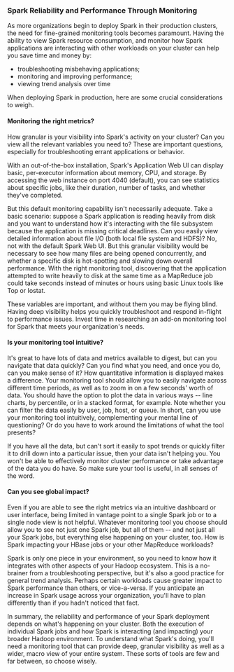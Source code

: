 <div class="partner">

### Spark Reliability and Performance Through Monitoring
As more organizations begin to deploy Spark in their production clusters, the need for fine-grained monitoring tools becomes paramount. Having the ability to view Spark resource consumption, and monitor how Spark applications are interacting with other workloads on your cluster can help you save time and money by:
- troubleshooting misbehaving applications;
- monitoring and improving performance;
- viewing trend analysis over time

When deploying Spark in production, here are some crucial considerations to weigh.

#### Monitoring the right metrics?
How granular is your visibility into Spark's activity on your cluster? Can you view all the relevant variables you need to? These are important questions, especially for troubleshooting errant applications or behavior.

With an out-of-the-box installation, Spark's Application Web UI can display basic, per-executor information about memory, CPU, and storage. By accessing the web instance on port 4040 (default), you can see statistics about specific jobs, like their duration, number of tasks, and whether they've completed.

But this default monitoring capability isn't necessarily adequate. Take a basic scenario: suppose a Spark application is reading heavily from disk and you want to understand how it's interacting with the file subsystem because the application is missing critical deadlines. Can you easily view detailed information about file I/O (both local file system and HDFS)? No, not with the default Spark Web UI. But this granular visibility would be necessary to see how many files are being opened concurrently, and whether a specific disk is hot-spotting and slowing down overall performance. With the right monitoring tool, discovering that the application attempted to write heavily to disk at the same time as a MapReduce job could take seconds instead of minutes or hours using basic Linux tools like Top or Iostat.

These variables are important, and without them you may be flying blind. Having deep visibility helps you quickly troubleshoot and respond in-flight to performance issues. Invest time in researching an add-on monitoring tool for Spark that meets your organization's needs.

#### Is your monitoring tool intuitive?
It's great to have lots of data and metrics available to digest, but can you navigate that data quickly? Can you find what you need, and once you do, can you make sense of it? How quantitative information is displayed makes a difference. Your monitoring tool should allow you to easily navigate across different time periods, as well as to zoom in on a few seconds' worth of data. You should have the option to plot the data in various ways -- line charts, by percentile, or in a stacked format, for example. Note whether you can filter the data easily by user, job, host, or queue. In short, can you use your monitoring tool intuitively, complementing your mental line of questioning? Or do you have to work around the limitations of what the tool presents?

If you have all the data, but can't sort it easily to spot trends or quickly filter it to drill down into a particular issue, then your data isn't helping you. You won't be able to effectively monitor cluster performance or take advantage of the data you do have. So make sure your tool is useful, in all senses of the word.

#### Can you see global impact?
Even if you are able to see the right metrics via an intuitive dashboard or user interface, being limited in vantage point to a single Spark job or to a single node view is not helpful. Whatever monitoring tool you choose should allow you to see not just one Spark job, but all of them -- and not just all your Spark jobs, but everything else happening on your cluster, too. How is Spark impacting your HBase jobs or your other MapReduce workloads?

Spark is only one piece in your environment, so you need to know how it integrates with other aspects of your Hadoop ecosystem. This is a no-brainer from a troubleshooting perspective, but it's also a good practice for general trend analysis. Perhaps certain workloads cause greater impact to Spark performance than others, or vice-a-versa. If you anticipate an increase in Spark usage across your organization, you'll have to plan differently than if you hadn't noticed that fact.

In summary, the reliability and performance of your Spark deployment depends on what's happening on your cluster. Both the execution of individual Spark jobs and how Spark is interacting (and impacting) your broader Hadoop environment. To understand what Spark's doing, you'll need a monitoring tool that can provide deep, granular visibility as well as a wider, macro view of your entire system. These sorts of tools are few and far between, so choose wisely.

</div>
